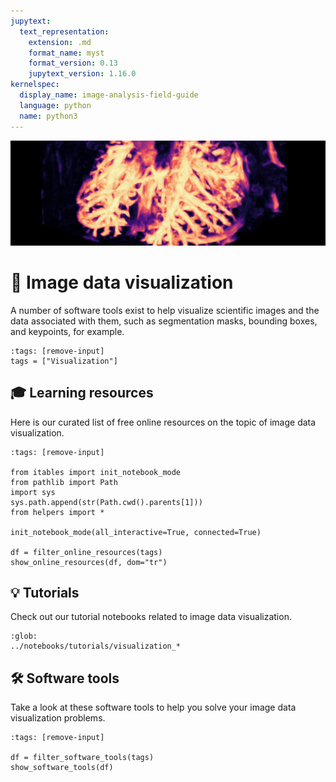 ```yaml
---
jupytext:
  text_representation:
    extension: .md
    format_name: myst
    format_version: 0.13
    jupytext_version: 1.16.0
kernelspec:
  display_name: image-analysis-field-guide
  language: python
  name: python3
---
```

![visualization](../../images/visualization_lg.jpeg)

# 🌻 Image data visualization

A number of software tools exist to help visualize scientific images and the data associated with them, such as segmentation masks, bounding boxes, and keypoints, for example.

```{code-cell} ipython3
:tags: [remove-input]
tags = ["Visualization"]
```

## 🎓 Learning resources

Here is our curated list of free online resources on the topic of image data visualization.

```{code-cell} ipython3
:tags: [remove-input]

from itables import init_notebook_mode
from pathlib import Path
import sys
sys.path.append(str(Path.cwd().parents[1]))
from helpers import *

init_notebook_mode(all_interactive=True, connected=True)

df = filter_online_resources(tags)
show_online_resources(df, dom="tr")
```

## 💡 Tutorials

Check out our tutorial notebooks related to image data visualization.

```{nblinkgallery}
:glob:
../notebooks/tutorials/visualization_*
```

## 🛠️ Software tools

Take a look at these software tools to help you solve your image data visualization problems.

```{code-cell} ipython3
:tags: [remove-input]

df = filter_software_tools(tags)
show_software_tools(df)
```
